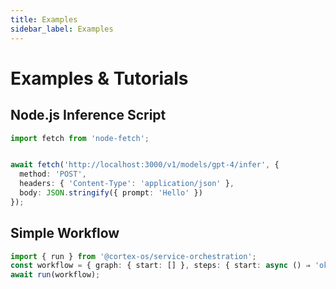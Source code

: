 ```yaml
---
title: Examples
sidebar_label: Examples
---
```


# Examples & Tutorials

## Node.js Inference Script
```typescript
import fetch from 'node-fetch';


await fetch('http://localhost:3000/v1/models/gpt-4/infer', {
  method: 'POST',
  headers: { 'Content-Type': 'application/json' },
  body: JSON.stringify({ prompt: 'Hello' })
});
```

## Simple Workflow
```typescript
import { run } from '@cortex-os/service-orchestration';
const workflow = { graph: { start: [] }, steps: { start: async () ⇒ 'ok' } };
await run(workflow);

```